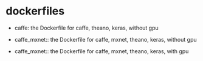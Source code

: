 # dockerfiles

- caffe: the Dockerfile for caffe, theano, keras, without gpu

- caffe_mxnet:: the Dockerfile for caffe, mxnet, theano, keras, without gpu

- caffe_mxnet:: the Dockerfile for caffe, mxnet, theano, keras, with gpu
